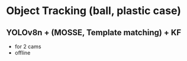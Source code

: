 # Object Tracking (ball, plastic case)
## YOLOv8n + (MOSSE, Template matching) + KF
- for 2 cams
- offline 
